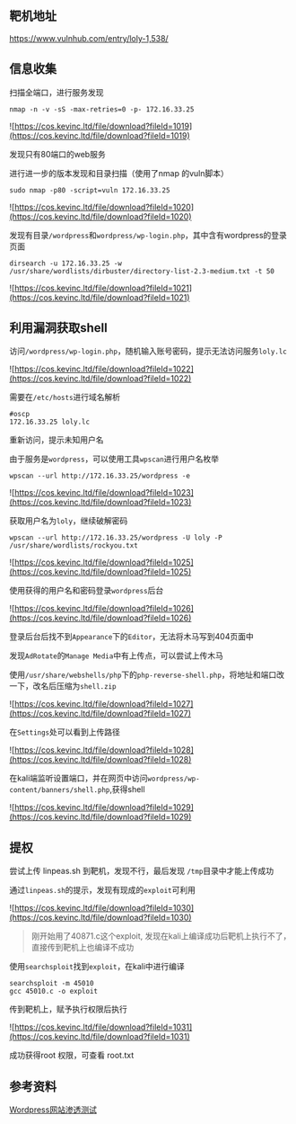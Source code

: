 

## 靶机地址

https://www.vulnhub.com/entry/loly-1,538/

## 信息收集

扫描全端口，进行服务发现

```
nmap -n -v -sS -max-retries=0 -p- 172.16.33.25
```

![https://cos.kevinc.ltd/file/download?fileId=1019](https://cos.kevinc.ltd/file/download?fileId=1019)

发现只有80端口的web服务

进行进一步的版本发现和目录扫描（使用了nmap 的vuln脚本）

```
sudo nmap -p80 -script=vuln 172.16.33.25
```

![https://cos.kevinc.ltd/file/download?fileId=1020](https://cos.kevinc.ltd/file/download?fileId=1020)

发现有目录`/wordpress`和`wordpress/wp-login.php`，其中含有wordpress的登录页面

```
dirsearch -u 172.16.33.25 -w  /usr/share/wordlists/dirbuster/directory-list-2.3-medium.txt -t 50
```

![https://cos.kevinc.ltd/file/download?fileId=1021](https://cos.kevinc.ltd/file/download?fileId=1021)

## 利用漏洞获取shell

访问`/wordpress/wp-login.php`，随机输入账号密码，提示无法访问服务`loly.lc`

![https://cos.kevinc.ltd/file/download?fileId=1022](https://cos.kevinc.ltd/file/download?fileId=1022)

需要在`/etc/hosts`进行域名解析

```
#oscp
172.16.33.25 loly.lc
```

重新访问，提示未知用户名

由于服务是`wordpress`，可以使用工具`wpscan`进行用户名枚举

```
wpscan --url http://172.16.33.25/wordpress -e
```

![https://cos.kevinc.ltd/file/download?fileId=1023](https://cos.kevinc.ltd/file/download?fileId=1023)

获取用户名为`loly`，继续破解密码

```
wpscan --url http://172.16.33.25/wordpress -U loly -P /usr/share/wordlists/rockyou.txt
```

![https://cos.kevinc.ltd/file/download?fileId=1025](https://cos.kevinc.ltd/file/download?fileId=1025)

使用获得的用户名和密码登录`wordpress`后台

![https://cos.kevinc.ltd/file/download?fileId=1026](https://cos.kevinc.ltd/file/download?fileId=1026)

登录后台后找不到`Appearance`下的`Editor`，无法将木马写到404页面中

发现`AdRotate`的`Manage Media`中有上传点，可以尝试上传木马

使用`/usr/share/webshells/php`下的`php-reverse-shell.php`，将地址和端口改一下，改名后压缩为`shell.zip`

![https://cos.kevinc.ltd/file/download?fileId=1027](https://cos.kevinc.ltd/file/download?fileId=1027)

在`Settings`处可以看到上传路径

![https://cos.kevinc.ltd/file/download?fileId=1028](https://cos.kevinc.ltd/file/download?fileId=1028)

在kali端监听设置端口，并在网页中访问`wordpress/wp-content/banners/shell.php`,获得shell

![https://cos.kevinc.ltd/file/download?fileId=1029](https://cos.kevinc.ltd/file/download?fileId=1029)

## 提权

尝试上传 linpeas.sh 到靶机，发现不行，最后发现 `/tmp`目录中才能上传成功

通过`linpeas.sh`的提示，发现有现成的`exploit`可利用

![https://cos.kevinc.ltd/file/download?fileId=1030](https://cos.kevinc.ltd/file/download?fileId=1030)

> 刚开始用了40871.c这个exploit, 发现在kali上编译成功后靶机上执行不了，直接传到靶机上也编译不成功
> 

使用`searchsploit`找到`exploit`，在kali中进行编译

```
searchsploit -m 45010
gcc 45010.c -o exploit
```

传到靶机上，赋予执行权限后执行

![https://cos.kevinc.ltd/file/download?fileId=1031](https://cos.kevinc.ltd/file/download?fileId=1031)

成功获得root 权限，可查看 root.txt

## 参考资料

[Wordpress网站渗透测试](https://blog.csdn.net/weixin_51957047/article/details/124985217)